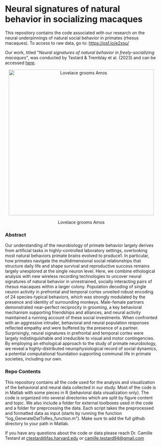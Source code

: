 # Neural signatures of natural behavior in socializing macaques

This repository contains the code associated with our research on the neural underpinnings of natural social behavior in primates (rhesus macaques). To access to raw data, go to: https://osf.io/e2xsu/

Our work, titled "_Neural signatures of natural behavior in freely-socializing macaques_", was conducted by Testard & Tremblay et al. (2023) and can be accessed [here](https://www.biorxiv.org/content/10.1101/2023.07.05.547833v1). 

<div align="center">
  <img src="Fig3_Movement_analyses/Video%20Tracking/gh.gif" alt="Lovelace grooms Amos" width="480" />
  <br>
  <p>Lovelace grooms Amos</p>
</div>


### Abstract

Our understanding of the neurobiology of primate behavior largely derives from artificial tasks in highly-controlled laboratory settings, overlooking most natural behaviors primate brains evolved to produce1. In particular, how primates navigate the multidimensional social relationships that structure daily life and shape survival and reproductive success remains largely unexplored at the single neuron level. Here, we combine ethological analysis with new wireless recording technologies to uncover neural signatures of natural behavior in unrestrained, socially interacting pairs of rhesus macaques within a larger colony. Population decoding of single neuron activity in prefrontal and temporal cortex unveiled robust encoding of 24 species-typical behaviors, which was strongly modulated by the presence and identity of surrounding monkeys. Male-female partners demonstrated near-perfect reciprocity in grooming, a key behavioral mechanism supporting friendships and alliances, and neural activity maintained a running account of these social investments. When confronted with an aggressive intruder, behavioral and neural population responses reflected empathy and were buffered by the presence of a partner. Surprisingly, neural signatures in prefrontal and temporal cortex were largely indistinguishable and irreducible to visual and motor contingencies. By employing an ethological approach to the study of primate neurobiology, we reveal a highly-distributed neurophysiological record of social dynamics, a potential computational foundation supporting communal life in primate societies, including our own.

### Repo Contents

This repository contains all the code used for the analysis and visualization of the behavioral and neural data collected in our study. Most of the code is in Matlab with some pieces in R (behavioral data visualization only). 
The code is organized into several directories which are split by figure content and topic. We also include a folder for external toolboxes used in the code and a folder for preprcossing the data. Each script takes the preprocessed and formatted data as input (starts by running the function "log_GenerateDatToRes_function.m"). Make sure to add the full github directory to your path in Matlab. 

If you have any questions about the code or data please reach Dr. Camille Testard at ctestard@fas.harvard.edu or camille.testard94@gmail.com
